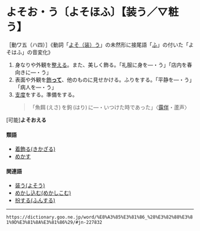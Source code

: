 # よそお・う〔よそほふ〕【装う／▽粧う】

［動ワ五（ハ四）］《動詞「[よそ（装）う](https://dictionary.goo.ne.jp/word/%E8%A3%85%E3%81%86_%28%E3%82%88%E3%81%9D%E3%81%86%29/#jn-227825)」の未然形に接尾語「[ふ](https://dictionary.goo.ne.jp/word/%E3%81%B5/#jn-189384)」の付いた「よそはふ」の音変化》

1. 身なりや外観を[整える](ととのえる（整える／調える／斉える）)。また、美しく飾る。「礼服に身を―・う」「店内を春向きに―・う」
2. 表面や外観を[飾**って**](かざる（飾る）)、他のものに見せかける。ふりをする。「平静を―・う」「病人を―・う」
3. [支度](したく（支度／仕度）)をする。準備をする。
    >「魚餌 (えさ) を鉤 (はり) に―・いつけた時であった」〈[露伴](https://dictionary.goo.ne.jp/word/person/%E5%B9%B8%E7%94%B0%E9%9C%B2%E4%BC%B4/#jn-74116)・蘆声〉
        

\[可能\]**よそおえる**

#### 類語

-   [着飾る(きかざる)](https://dictionary.goo.ne.jp/word/%E7%9D%80%E9%A3%BE%E3%82%8B/#jn-50698)
-   [めかす](https://dictionary.goo.ne.jp/word/%E7%B2%A7%E3%81%99/#jn-217104)

#### 関連語

-   [装う(よそう)](よそう（装う／粧う）)
-   [めかし込む(めかしこむ)](https://dictionary.goo.ne.jp/word/%E7%B2%A7%E3%81%97%E8%BE%BC%E3%82%80/#jn-217097)
-   [扮する(ふんする)](https://dictionary.goo.ne.jp/word/%E6%89%AE%E3%81%99%E3%82%8B/#jn-197525)

---
`https://dictionary.goo.ne.jp/word/%E8%A3%85%E3%81%86_%28%E3%82%88%E3%81%9D%E3%81%8A%E3%81%86%29/#jn-227832`